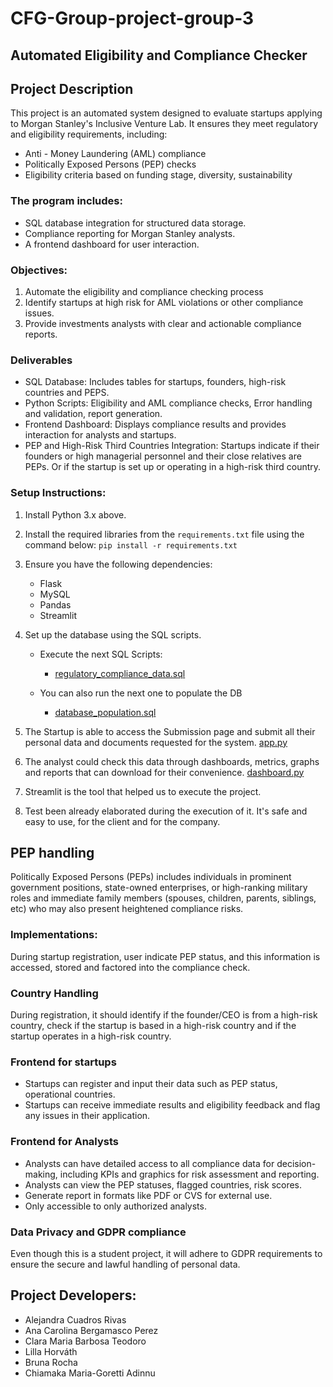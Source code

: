 # CFG-Group-project-group-3
## Automated Eligibility and Compliance Checker

## Project Description
This project is an automated system designed to evaluate startups applying to Morgan Stanley's Inclusive Venture Lab. 
It ensures they meet regulatory and eligibility requirements, including:
- Anti - Money Laundering (AML) compliance
- Politically Exposed Persons (PEP) checks
- Eligibility criteria based on funding stage, diversity, sustainability

### The program includes:
- SQL database integration for structured data storage.
- Compliance reporting for Morgan Stanley analysts.
- A frontend dashboard for user interaction.

### Objectives:

1. Automate the eligibility and compliance checking process
2. Identify startups at high risk for AML violations or other compliance issues.
3. Provide investments analysts with clear and actionable compliance reports.

### Deliverables

- SQL Database: Includes tables for startups, founders, high-risk countries and PEPS.
- Python Scripts: Eligibility and AML compliance checks, Error handling and validation, report generation.
- Frontend Dashboard: Displays compliance results and provides interaction for analysts and startups.
- PEP and High-Risk Third Countries Integration: Startups indicate if their founders or high managerial personnel and their close relatives are PEPs. 
Or if the startup is set up or operating in a high-risk third country.

### Setup Instructions:

1. Install Python 3.x above.
2. Install the required libraries from the `requirements.txt` file using the command below:
   `pip install -r requirements.txt`

3. Ensure you have the following dependencies:
   - Flask
   - MySQL
   - Pandas
   - Streamlit
4. Set up the database using the SQL scripts.
   - Execute the next SQL Scripts:
     - [regulatory_compliance_data.sql](regulatory_compliance_data.sql)
   
   - You can also run the next one to populate the DB
     - [database_population.sql](database_population.sql)
5. The Startup is able to access the Submission page and submit all their personal data and documents requested for the system. [app.py](app.py)
6. The analyst could check this data through dashboards, metrics, graphs and reports that can download for their convenience. [dashboard.py](dashboard.py)
7. Streamlit is the tool that helped us to execute the project.
8. Test been already elaborated during the execution of it. It's safe and easy to use, for the client and for the company.
   
   
## PEP handling 

Politically Exposed Persons (PEPs) includes individuals in prominent government positions, state-owned enterprises, or high-ranking military roles and immediate family members (spouses, children, parents, siblings, etc) who may also present heightened compliance risks.

### Implementations:
During startup registration, user indicate PEP status, and this information is accessed, stored and factored into the compliance check.

### Country Handling

During registration, it should identify if the founder/CEO is from a high-risk country, check if the startup is based in a high-risk country and if the startup operates in a high-risk country.

### Frontend for startups

- Startups can register and input their data such as PEP status, operational countries.
- Startups can receive immediate results and eligibility feedback and flag any issues in their application.

### Frontend for Analysts
- Analysts can have detailed access to all compliance data for decision-making, including KPIs and graphics for risk assessment and reporting.
- Analysts can view the PEP statuses, flagged countries, risk scores. 
- Generate  report in formats like PDF or CVS for external use.
- Only accessible to only authorized analysts.

### Data Privacy and GDPR compliance
Even though this is a student project, it will adhere to GDPR requirements to ensure the secure and lawful handling of personal data. 


## Project Developers:
- Alejandra Cuadros Rivas
- Ana Carolina Bergamasco Perez
- Clara Maria Barbosa Teodoro
- Lilla Horváth
- Bruna Rocha
- Chiamaka Maria-Goretti Adinnu




